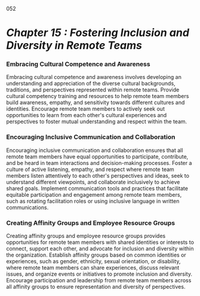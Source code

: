 052

# ***Chapter 15 : Fostering Inclusion and Diversity in Remote Teams***


### **Embracing Cultural Competence and Awareness**

Embracing cultural competence and awareness involves developing an understanding and appreciation of the diverse cultural backgrounds, traditions, and perspectives represented within remote teams. Provide cultural competency training and resources to help remote team members build awareness, empathy, and sensitivity towards different cultures and identities. Encourage remote team members to actively seek out opportunities to learn from each other's cultural experiences and perspectives to foster mutual understanding and respect within the team.

### **Encouraging Inclusive Communication and Collaboration**

Encouraging inclusive communication and collaboration ensures that all remote team members have equal opportunities to participate, contribute, and be heard in team interactions and decision-making processes. Foster a culture of active listening, empathy, and respect where remote team members listen attentively to each other's perspectives and ideas, seek to understand different viewpoints, and collaborate inclusively to achieve shared goals. Implement communication tools and practices that facilitate equitable participation and engagement among remote team members, such as rotating facilitation roles or using inclusive language in written communications.

### **Creating Affinity Groups and Employee Resource Groups**

Creating affinity groups and employee resource groups provides opportunities for remote team members with shared identities or interests to connect, support each other, and advocate for inclusion and diversity within the organization. Establish affinity groups based on common identities or experiences, such as gender, ethnicity, sexual orientation, or disability, where remote team members can share experiences, discuss relevant issues, and organize events or initiatives to promote inclusion and diversity. Encourage participation and leadership from remote team members across all affinity groups to ensure representation and diversity of perspectives.

 